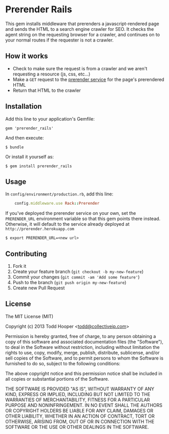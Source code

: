Prerender Rails
=========================== 

This gem installs middleware that prerenders a javascript-rendered page and sends the HTML to a search engine crawler for SEO. It checks the agent string on the requesting browser for a crawler, and continues on to your normal routes if the requester is not a crawler.

## How it works
* Check to make sure the request is from a crawler and we aren't requesting a resource (js, css, etc...)
* Make a `GET` request to the [prerender service](https://github.com/collectiveip/prerender) for the page's prerendered HTML
* Return that HTML to the crawler

## Installation

Add this line to your application's Gemfile:

    gem 'prerender_rails'

And then execute:

    $ bundle

Or install it yourself as:

    $ gem install prerender_rails

## Usage

In `config/environment/production.rb`, add this line:

```ruby
	config.middleware.use Rack::Prerender
```

If you've deployed the prerender service on your own, set the `PRERENDER_URL` environment variable so that this gem points there instead. Otherwise, it will default to the service already deployed at `http://prerender.herokuapp.com`

	$ export PRERENDER_URL=<new url>

## Contributing

1. Fork it
2. Create your feature branch (`git checkout -b my-new-feature`)
3. Commit your changes (`git commit -am 'Add some feature'`)
4. Push to the branch (`git push origin my-new-feature`)
5. Create new Pull Request

## License

The MIT License (MIT)

Copyright (c) 2013 Todd Hooper &lt;todd@collectiveip.com&gt;

Permission is hereby granted, free of charge, to any person obtaining a copy
of this software and associated documentation files (the "Software"), to deal
in the Software without restriction, including without limitation the rights
to use, copy, modify, merge, publish, distribute, sublicense, and/or sell
copies of the Software, and to permit persons to whom the Software is
furnished to do so, subject to the following conditions:

The above copyright notice and this permission notice shall be included in
all copies or substantial portions of the Software.

THE SOFTWARE IS PROVIDED "AS IS", WITHOUT WARRANTY OF ANY KIND, EXPRESS OR
IMPLIED, INCLUDING BUT NOT LIMITED TO THE WARRANTIES OF MERCHANTABILITY,
FITNESS FOR A PARTICULAR PURPOSE AND NONINFRINGEMENT. IN NO EVENT SHALL THE
AUTHORS OR COPYRIGHT HOLDERS BE LIABLE FOR ANY CLAIM, DAMAGES OR OTHER
LIABILITY, WHETHER IN AN ACTION OF CONTRACT, TORT OR OTHERWISE, ARISING FROM,
OUT OF OR IN CONNECTION WITH THE SOFTWARE OR THE USE OR OTHER DEALINGS IN
THE SOFTWARE.